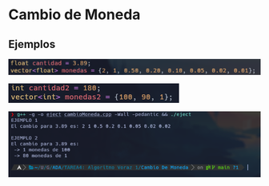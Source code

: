 # Cambio de Moneda

## Ejemplos

![Ejemplo](Ejemplo1.png)

![Ejemplo](Ejemplo2.png)

![Ejecucion](Ejecucion.png)


